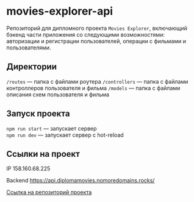 # movies-explorer-api

Репозиторий для дипломного проекта `Movies Explorer`, включающий бэкенд части приложения со следующими возможностями: авторизации и регистрации пользователей, операции с фильмами и пользователями. 
  
## Директории

`/routes` — папка с файлами роутера
`/controllers` — папка с файлами контроллеров пользователя и фильма
`/models` — папка с файлами описания схем пользователя и фильма
  
## Запуск проекта

`npm run start` — запускает сервер   
`npm run dev` — запускает сервер с hot-reload

## Ссылки на проект

IP 158.160.68.225

Backend https://api.diplomamovies.nomoredomains.rocks/

[Ссылка на репозиторий проекта](https://github.com/e-zotova/movies-explorer-api)
